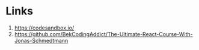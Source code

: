 # Links

1. https://codesandbox.io/
2. https://github.com/BekCodingAddict/The-Ultimate-React-Course-With-Jonas-Schmedtmann
